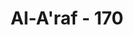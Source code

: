 ---
title: "Al-A'raf - 170"
no: 170
arabic_no: ١٧٠
ayah: وَالَّذِيْنَ يُمَسِّكُوْنَ بِالْكِتٰبِ وَاَقَامُوا الصَّلٰوةَۗ اِنَّا لَا نُضِيْعُ اَجْرَ الْمُصْلِحِيْنَ
translation: "Dan orang-orang yang berpegang teguh pada Kitab (Taurat) serta melaksanakan salat, (akan diberi pahala). Sungguh, Kami tidak akan menghilangkan pahala orang-orang saleh."
tafsir: "Ayat ini menyebutkan sebagian orang Yahudi yang patut mendapat anugerah penghargaan karena sikap mereka yang teguh berpegang kepada isi Taurat. Mereka menaati segala perintah Allah dan menjauhi segala larangan-Nya. Orang Yahudi tersebut sewaktu mendengar seruan Nabi Muhammad segera beriman kepadanya sesuai dengan petunjuk Taurat, seperti Abdullah Ibnu Salam dan kawan-kawannya. Mereka mendirikan salat yang menjadi tiang agama dan pembeda antara orang yang mukmin dengan orang yang kafir. Allah tidak akan menyia-nyiakan segala amal kebaikan yang telah mereka lakukan. Tentulah Dia akan memberikan ganjaran kepada mereka, karena mereka telah melakukan perbaikan atas perbuatan mereka. \n\nAllah swt berfirman:\n\n\"Sungguh, mereka yang beriman dan mengerjakan kebajikan, Kami benar-benar tidak akan menyia-nyiakan pahala orang yang mengerjakan perbuatan yang baik itu.\" (al-Kahf/18: 30)"
---